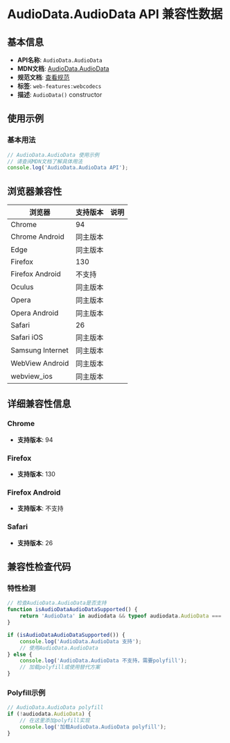 # AudioData.AudioData API 兼容性数据

## 基本信息

- **API名称**: `AudioData.AudioData`
- **MDN文档**: [AudioData.AudioData](https://developer.mozilla.org/docs/Web/API/AudioData/AudioData)
- **规范文档**: [查看规范](https://w3c.github.io/webcodecs/#dom-audiodata-audiodata)
- **标签**: `web-features:webcodecs`
- **描述**: `AudioData()` constructor

## 使用示例

### 基本用法

```javascript
// AudioData.AudioData 使用示例
// 请查阅MDN文档了解具体用法
console.log('AudioData.AudioData API');
```

## 浏览器兼容性

| 浏览器 | 支持版本 | 说明 |
|--------|----------|------|
| Chrome | 94 |  |
| Chrome Android | 同主版本 |  |
| Edge | 同主版本 |  |
| Firefox | 130 |  |
| Firefox Android | 不支持 |  |
| Oculus | 同主版本 |  |
| Opera | 同主版本 |  |
| Opera Android | 同主版本 |  |
| Safari | 26 |  |
| Safari iOS | 同主版本 |  |
| Samsung Internet | 同主版本 |  |
| WebView Android | 同主版本 |  |
| webview_ios | 同主版本 |  |

## 详细兼容性信息

### Chrome

- **支持版本**: 94

### Firefox

- **支持版本**: 130

### Firefox Android

- **支持版本**: 不支持

### Safari

- **支持版本**: 26

## 兼容性检查代码

### 特性检测

```javascript
// 检查AudioData.AudioData是否支持
function isAudioDataAudioDataSupported() {
    return 'AudioData' in audiodata && typeof audiodata.AudioData === 'function';
}

if (isAudioDataAudioDataSupported()) {
    console.log('AudioData.AudioData 支持');
    // 使用AudioData.AudioData
} else {
    console.log('AudioData.AudioData 不支持，需要polyfill');
    // 加载polyfill或使用替代方案
}
```

### Polyfill示例

```javascript
// AudioData.AudioData polyfill
if (!audiodata.AudioData) {
    // 在这里添加polyfill实现
    console.log('加载AudioData.AudioData polyfill');
}
```


